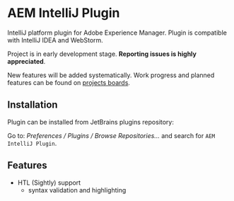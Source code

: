 # AEM IntelliJ Plugin

IntelliJ platform plugin for Adobe Experience Manager. Plugin is compatible with IntelliJ IDEA and WebStorm.

Project is in early development stage. **Reporting issues is highly appreciated**.

New features will be added systematically. Work progress and planned features can be found on [projects boards](https://github.com/karollewandowski/aem-intellij-plugin/projects). 


## Installation

Plugin can be installed from JetBrains plugins repository:

Go to: _Preferences / Plugins / Browse Repositories..._ and search for `AEM IntelliJ Plugin`.


## Features

* HTL (Sightly) support
  * syntax validation and highlighting
